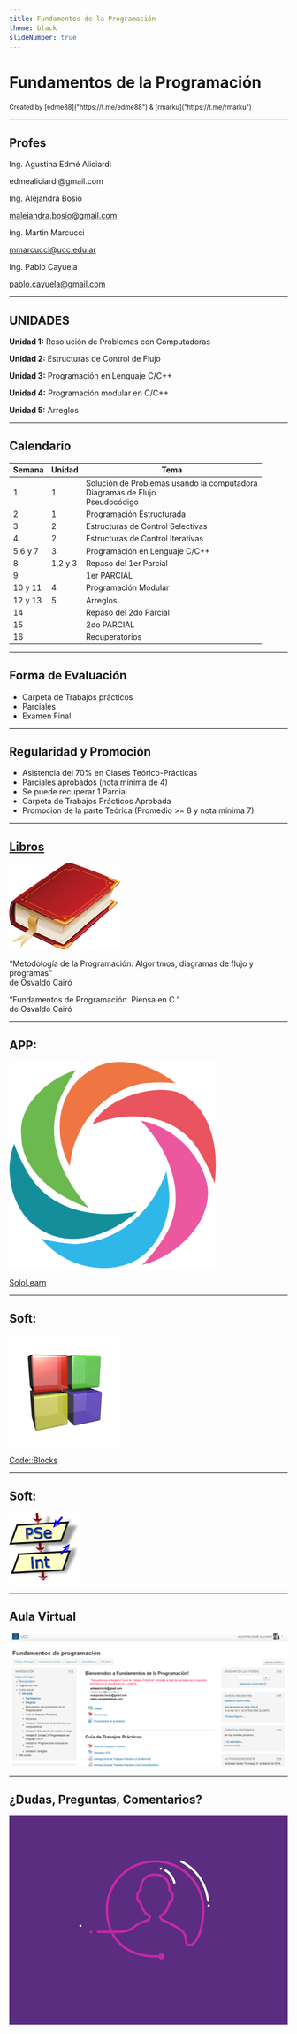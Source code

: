 ```yaml
---
title: Fundamentos de la Programación
theme: black
slideNumber: true
---
```


# Fundamentos de la Programación
<small>
Created by <i class="fab fa-telegram"></i>
[edme88]("https://t.me/edme88") & 
<i class="fab fa-telegram"></i>
[rmarku]("https://t.me/rmarku")
</small>

---
## Profes
Ing. Agustina Edmé Aliciardi

&#101;&#100;&#109;&#101;&#97;&#108;&#105;&#99;&#105;&#97;&#114;&#100;&#105;&#64;&#103;&#109;&#97;&#105;&#108;&#46;&#99;&#111;&#109;

Ing. Alejandra Bosio 

malejandra.bosio@gmail.com

Ing. Martin Marcucci

mmarcucci@ucc.edu.ar

Ing. Pablo Cayuela

pablo.cayuela@gmail.com

---
## UNIDADES
**Unidad 1:** Resolución de Problemas con Computadoras

**Unidad 2:** Estructuras de Control de Flujo

**Unidad 3:** Programación en Lenguaje C/C++

**Unidad 4:** Programación modular en C/C++

**Unidad 5:** Arreglos

---
## Calendario
<!-- .slide: style="font-size: 0.5em" -->
| Semana | Unidad | Tema |
|--------|--------|------|
| 1 | 1 | Solución de Problemas usando la computadora <br> Diagramas de Flujo <br> Pseudocódigo |
| 2 | 1 | Programación Estructurada |
| 3 | 2 | Estructuras de Control Selectivas |
| 4 | 2 | Estructuras de Control Iterativas |
| 5,6 y 7 | 3 | Programación en Lenguaje C/C++ |
| 8 | 1,2 y 3 | Repaso del 1er Parcial |
| 9 |  | 1er PARCIAL |
| 10 y 11 | 4 | Programación Modular |
| 12 y 13 | 5 | Arreglos |
| 14 |  | Repaso del 2do Parcial |
| 15 |  | 2do PARCIAL |
| 16 |  | Recuperatorios |

---
## Forma de Evaluación
* Carpeta de Trabajos prácticos
* Parciales
* Examen Final

---
## Regularidad y Promoción
* Asistencia del 70% en Clases Teórico-Prácticas
* Parciales aprobados (nota mínima de 4)
* Se puede recuperar 1 Parcial
* Carpeta de Trabajos Prácticos Aprobada
* Promocion de la parte Teórica (Promedio >= 8 y nota mínima 7)

---
## [Libros](https://docs.google.com/forms/d/e/1FAIpQLSezpBBGuPAQHOfKVR-zgtZ4nlKHFDRS-L4u4JSzuaB6h1MzuQ/viewform)

![Libro](images/book.png)

“Metodología de la Programación: Algoritmos, diagramas de flujo y programas” <br>
de Osvaldo Cairó
    
“Fundamentos de Programación. Piensa en C.” <br>
de Osvaldo Cairó
    
---
## APP:
[![soloLearn](images/soloLearn.png)](https://play.google.com/store/apps/details?id=com.sololearn&hl=es_419)

[SoloLearn](https://play.google.com/store/apps/details?id=com.sololearn&hl=es_419)
    
---
## Soft:
[![codeBlocks](images/codeBlocks.png)](http://www.codeblocks.org)

[Code::Blocks](http://www.codeblocks.org)

---
## Soft:
[![PseInt](images/pseint.png)](http://pseint.sourceforge.net/)

---
## Aula Virtual
[![Campus Virtual](images/presentacion/CampusVirtual.png)](https://campusvirtual.ucc.edu.ar/course/view.php?id=1545)

---
## ¿Dudas, Preguntas, Comentarios?
![DUDAS](images/pregunta.gif)